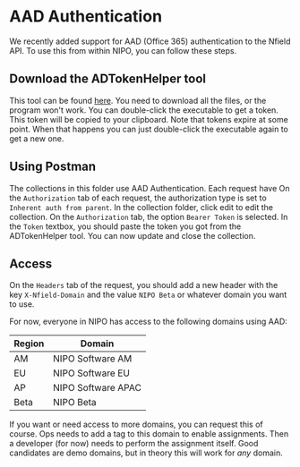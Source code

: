 # AAD Authentication

We recently added support for AAD (Office 365) authentication to the Nfield API. To
use this from within NIPO, you can follow these steps.

## Download the ADTokenHelper tool

This tool can be found
[here](https://ktglbuc.sharepoint.com/sites/niposoftware/Shared%20Documents/Forms/AllItems.aspx?id=%2Fsites%2Fniposoftware%2FShared%20Documents%2FTools%20and%20Installers%2FADTokenHelper).
You need to download all the files, or the program won't work. You can
double-click the executable to get a token. This token will be copied to your
clipboard. Note that tokens expire at some point. When that happens you can
just double-click the executable again to get a new one.

## Using Postman

The collections in this folder use AAD Authentication. Each request have On the `Authorization` tab of each request, the authorization type is set to `Inherent auth from parent`. In the collection folder, click edit to edit the collection. On the `Authorization` tab, the option `Bearer Token` is selected. In the `Token` textbox, you should paste the token you got from the ADTokenHelper tool. You can now update and close the collection.

## Access

On the `Headers` tab of the request, you should add a new header with the key `X-Nfield-Domain` and the value `NIPO Beta` or whatever domain you want to use. 

For now, everyone in NIPO has access to the following domains using AAD:

|Region|Domain|
|---|---|
|AM|NIPO Software AM|
|EU|NIPO Software EU|
|AP|NIPO Software APAC|
|Beta|NIPO Beta|

If you want or need access to more domains, you can request this of course.
Ops needs to add a tag to this domain to enable assignments. Then a developer
(for now) needs to perform the assignment itself. Good candidates are demo
domains, but in theory this will work for *any* domain.
